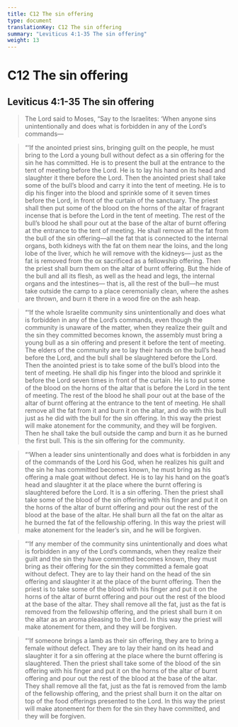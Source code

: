 ```yaml
---
title: C12 The sin offering
type: document
translationKey: C12 The sin offering
summary: "Leviticus 4:1-35 The sin offering"
weight: 13
---
```

# C12 The sin offering

## Leviticus 4:1-35 The sin offering

>   The Lord said to Moses, “Say to the Israelites: ‘When anyone sins unintentionally and does what is forbidden in any of the Lord’s commands—

>   “‘If the anointed priest sins, bringing guilt on the people, he must bring to the Lord a young bull without defect as a sin offering for the sin he has committed. He is to present the bull at the entrance to the tent of meeting before the Lord. He is to lay his hand on its head and slaughter it there before the Lord. Then the anointed priest shall take some of the bull’s blood and carry it into the tent of meeting. He is to dip his finger into the blood and sprinkle some of it seven times before the Lord, in front of the curtain of the sanctuary. The priest shall then put some of the blood on the horns of the altar of fragrant incense that is before the Lord in the tent of meeting. The rest of the bull’s blood he shall pour out at the base of the altar of burnt offering at the entrance to the tent of meeting. He shall remove all the fat from the bull of the sin offering—all the fat that is connected to the internal organs, both kidneys with the fat on them near the loins, and the long lobe of the liver, which he will remove with the kidneys— just as the fat is removed from the ox sacrificed as a fellowship offering. Then the priest shall burn them on the altar of burnt offering. But the hide of the bull and all its flesh, as well as the head and legs, the internal organs and the intestines— that is, all the rest of the bull—he must take outside the camp to a place ceremonially clean, where the ashes are thrown, and burn it there in a wood fire on the ash heap.

>   “‘If the whole Israelite community sins unintentionally and does what is forbidden in any of the Lord’s commands, even though the community is unaware of the matter, when they realize their guilt and the sin they committed becomes known, the assembly must bring a young bull as a sin offering and present it before the tent of meeting. The elders of the community are to lay their hands on the bull’s head before the Lord, and the bull shall be slaughtered before the Lord. Then the anointed priest is to take some of the bull’s blood into the tent of meeting. He shall dip his finger into the blood and sprinkle it before the Lord seven times in front of the curtain. He is to put some of the blood on the horns of the altar that is before the Lord in the tent of meeting. The rest of the blood he shall pour out at the base of the altar of burnt offering at the entrance to the tent of meeting. He shall remove all the fat from it and burn it on the altar, and do with this bull just as he did with the bull for the sin offering. In this way the priest will make atonement for the community, and they will be forgiven. Then he shall take the bull outside the camp and burn it as he burned the first bull. This is the sin offering for the community.

>   “‘When a leader sins unintentionally and does what is forbidden in any of the commands of the Lord his God, when he realizes his guilt and the sin he has committed becomes known, he must bring as his offering a male goat without defect. He is to lay his hand on the goat’s head and slaughter it at the place where the burnt offering is slaughtered before the Lord. It is a sin offering. Then the priest shall take some of the blood of the sin offering with his finger and put it on the horns of the altar of burnt offering and pour out the rest of the blood at the base of the altar. He shall burn all the fat on the altar as he burned the fat of the fellowship offering. In this way the priest will make atonement for the leader’s sin, and he will be forgiven.

>   “‘If any member of the community sins unintentionally and does what is forbidden in any of the Lord’s commands, when they realize their guilt and the sin they have committed becomes known, they must bring as their offering for the sin they committed a female goat without defect. They are to lay their hand on the head of the sin offering and slaughter it at the place of the burnt offering. Then the priest is to take some of the blood with his finger and put it on the horns of the altar of burnt offering and pour out the rest of the blood at the base of the altar. They shall remove all the fat, just as the fat is removed from the fellowship offering, and the priest shall burn it on the altar as an aroma pleasing to the Lord. In this way the priest will make atonement for them, and they will be forgiven.

>   “‘If someone brings a lamb as their sin offering, they are to bring a female without defect. They are to lay their hand on its head and slaughter it for a sin offering at the place where the burnt offering is slaughtered. Then the priest shall take some of the blood of the sin offering with his finger and put it on the horns of the altar of burnt offering and pour out the rest of the blood at the base of the altar. They shall remove all the fat, just as the fat is removed from the lamb of the fellowship offering, and the priest shall burn it on the altar on top of the food offerings presented to the Lord. In this way the priest will make atonement for them for the sin they have committed, and they will be forgiven.

